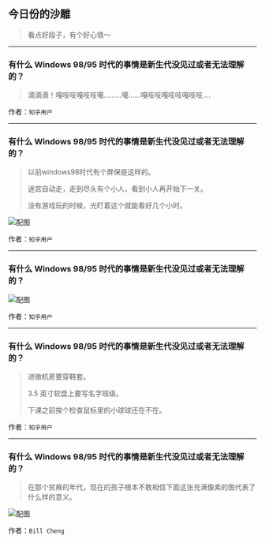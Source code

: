 ## 今日份的沙雕

> 看点好段子，有个好心情～


 
---

### 有什么 Windows 98/95 时代的事情是新生代没见过或者无法理解的？

> 滴滴滴！嘎吱吱嘎吱吱噶.........噶......嘎吱吱嘎吱吱嘎吱吱....


作者：`知乎用户`

---

### 有什么 Windows 98/95 时代的事情是新生代没见过或者无法理解的？

> 以前windows98时代有个屏保是这样的。
> 
> 迷宫自动走，走到尽头有个小人，看到小人再开始下一关。
> 
> 没有游戏玩的时候，光盯着这个就能看好几个小时。



![配图](http://pic1.zhimg.com/70/c53b1289c303aa7459bda46272099828_b.jpg)


作者：`知乎用户`

---

### 有什么 Windows 98/95 时代的事情是新生代没见过或者无法理解的？

> 



![配图](http://pic1.zhimg.com/70/c90669e81b2db47390c7cb85dff6c694_b.jpg)


作者：`知乎用户`

---

### 有什么 Windows 98/95 时代的事情是新生代没见过或者无法理解的？

> 进微机房要穿鞋套。
> 
> 3.5 英寸软盘上要写名字班级。
> 
> 下课之前挨个检查鼠标里的小球球还在不在。


作者：`知乎用户`

---

### 有什么 Windows 98/95 时代的事情是新生代没见过或者无法理解的？

> 在那个贫瘠的年代，现在的孩子根本不敢相信下面这张充满像素的图代表了什么样的意义。



![配图](http://pic3.zhimg.com/70/7a563aa51a6931828b30ef4065279742_b.jpg)


作者：`Bill Cheng`